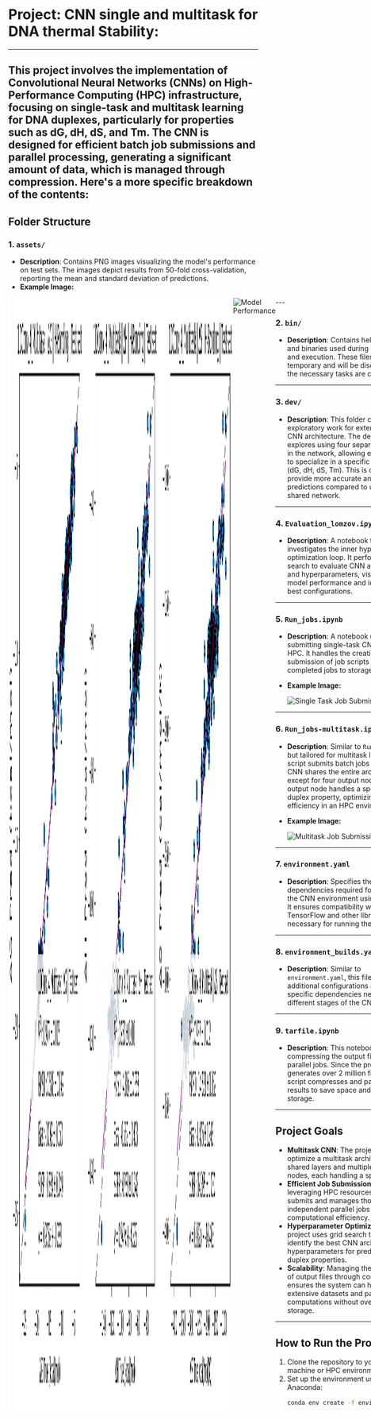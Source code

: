 # Project: CNN single and multitask for DNA thermal Stability:
---
This project involves the implementation of Convolutional Neural Networks (CNNs) on High-Performance Computing (HPC) infrastructure, focusing on single-task and multitask learning for DNA duplexes, particularly for properties such as dG, dH, dS, and Tm. The CNN is designed for efficient batch job submissions and parallel processing, generating a significant amount of data, which is managed through compression. Here's a more specific breakdown of the contents:
---

## Folder Structure
### 1. `assets/`
- **Description**: Contains PNG images visualizing the model's performance on test sets. The images depict results from 50-fold cross-validation, reporting the mean and standard deviation of predictions.
- **Example Image:**
<div style="display: flex; justify-content: space-around;">
  <img src="assets/Test_Resamples_mean_std_1DConv_4_Multitask_Test_G_H-Bonding.png" alt="Model Performance" style="width:30%;" />

  <img src="assets/Test_Resamples_mean_std_1DConv_4_Multitask_Test_H_H-Bonding.png" alt="Model Performance" style="width:30%;" />

  <img src="assets/Test_Resamples_mean_std_1DConv_4_Multitask_Test_S_H-Bonding.png" alt="Model Performance" style="width:30%;" />

  <img src="assets/Test_Resamples_mean_std_1DConv_4_Multitask_Test_Tm_H-Bonding.png" alt="Model Performance" style="width:30%;" />
<div>
---

### 2. `bin/`
- **Description**: Contains helper functions and binaries used during development and execution. These files are temporary and will be discarded after the necessary tasks are completed.

---

### 3. `dev/`
- **Description**: This folder contains exploratory work for extending the CNN architecture. The development explores using four separate branches in the network, allowing each branch to specialize in a specific property (dG, dH, dS, Tm). This is designed to provide more accurate and specialized predictions compared to using a fully shared network.

---

### 4. `Evaluation_lomzov.ipynb`
- **Description**: A notebook that investigates the inner hyperparameter optimization loop. It performs a grid search to evaluate CNN architectures and hyperparameters, visualizing model performance and identifying the best configurations.

---

### 5. `Run_jobs.ipynb`
- **Description**: A notebook used for submitting single-task CNN jobs to the HPC. It handles the creation and submission of job scripts and moves completed jobs to storage efficiently.
- **Example Image:**

  ![Single Task Job Submission](assets/job_submission_single.png)

---

### 6. `Run_jobs-multitask.ipynb`
- **Description**: Similar to `Run_jobs.ipynb`, but tailored for multitask learning. This script submits batch jobs where the CNN shares the entire architecture except for four output nodes. Each output node handles a specific DNA duplex property, optimizing resource efficiency in an HPC environment.
- **Example Image:**

  ![Multitask Job Submission](assets/job_submission_multitask.png)

---

### 7. `environment.yaml`
- **Description**: Specifies the dependencies required for setting up the CNN environment using Anaconda. It ensures compatibility with TensorFlow and other libraries necessary for running the project.

---

### 8. `environment_builds.yaml`
- **Description**: Similar to `environment.yaml`, this file contains additional configurations and build-specific dependencies needed for different stages of the CNN project.

---

### 9. `tarfile.ipynb`
- **Description**: This notebook handles compressing the output files from the parallel jobs. Since the project generates over 2 million files, this script compresses and packages the results to save space and streamline storage.

---

## Project Goals

- **Multitask CNN**: The project aims to optimize a multitask architecture with shared layers and multiple output nodes, each handling a specific task.
- **Efficient Job Submission**: By leveraging HPC resources, the project submits and manages thousands of independent parallel jobs to maximize computational efficiency.
- **Hyperparameter Optimization**: The project uses grid search techniques to identify the best CNN architecture and hyperparameters for predicting DNA duplex properties.
- **Scalability**: Managing the large scale of output files through compression ensures the system can handle extensive datasets and parallel computations without overwhelming storage.

---

## How to Run the Project

1. Clone the repository to your local machine or HPC environment.
2. Set up the environment using Anaconda:
   ```bash
   conda env create -f environment.yaml
